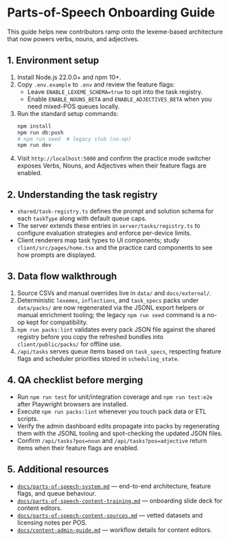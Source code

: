 # Parts-of-Speech Onboarding Guide

This guide helps new contributors ramp onto the lexeme-based architecture that now powers verbs, nouns, and adjectives.

## 1. Environment setup
1. Install Node.js 22.0.0+ and npm 10+.
2. Copy `.env.example` to `.env` and review the feature flags:
   - Leave `ENABLE_LEXEME_SCHEMA=true` to opt into the task registry.
   - Enable `ENABLE_NOUNS_BETA` and `ENABLE_ADJECTIVES_BETA` when you need mixed-POS queues locally.
3. Run the standard setup commands:
   ```bash
   npm install
   npm run db:push
   # npm run seed  # legacy stub (no-op)
   npm run dev
   ```
4. Visit `http://localhost:5000` and confirm the practice mode switcher exposes Verbs, Nouns, and Adjectives when their feature flags are enabled.

## 2. Understanding the task registry
- `shared/task-registry.ts` defines the prompt and solution schema for each `taskType` along with default queue caps.
- The server extends these entries in `server/tasks/registry.ts` to configure evaluation strategies and enforce per-device limits.
- Client renderers map task types to UI components; study `client/src/pages/home.tsx` and the practice card components to see how prompts are displayed.

## 3. Data flow walkthrough
1. Source CSVs and manual overrides live in `data/` and `docs/external/`.
2. Deterministic `lexemes`, `inflections`, and `task_specs` packs under `data/packs/` are now regenerated via the JSONL export helpers or manual enrichment tooling; the legacy `npm run seed` command is a no-op kept for compatibility.
3. `npm run packs:lint` validates every pack JSON file against the shared registry before you copy the refreshed bundles into `client/public/packs/` for offline use.
4. `/api/tasks` serves queue items based on `task_specs`, respecting feature flags and scheduler priorities stored in `scheduling_state`.

## 4. QA checklist before merging
- Run `npm run test` for unit/integration coverage and `npm run test:e2e` after Playwright browsers are installed.
- Execute `npm run packs:lint` whenever you touch pack data or ETL scripts.
- Verify the admin dashboard edits propagate into packs by regenerating them with the JSONL tooling and spot-checking the updated JSON files.
- Confirm `/api/tasks?pos=noun` and `/api/tasks?pos=adjective` return items when their feature flags are enabled.

## 5. Additional resources
- [`docs/parts-of-speech-system.md`](./parts-of-speech-system.md) — end-to-end architecture, feature flags, and queue behaviour.
- [`docs/parts-of-speech-content-training.md`](./parts-of-speech-content-training.md) — onboarding slide deck for content editors.
- [`docs/parts-of-speech-content-sources.md`](./parts-of-speech-content-sources.md) — vetted datasets and licensing notes per POS.
- [`docs/content-admin-guide.md`](./content-admin-guide.md) — workflow details for content editors.
